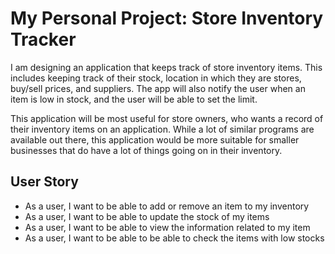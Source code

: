 # My Personal Project: Store Inventory Tracker

I am designing an application that keeps track of store inventory items. This includes keeping track of their stock, location in which they are stores, buy/sell prices, and suppliers. The app will also notify the user when an item is low in stock, and the user will be able to set the limit. 

This application will be most useful for store owners, who wants a record of their inventory items on an application. While a lot of similar programs are available out there, this application would be more suitable for smaller businesses that do have a lot of things going on in their inventory.

## User Story
-  As a user, I want to be able to add or remove an item to my inventory
-  As a user, I want to be able to update the stock of my items
-  As a user, I want to be able to view the information related to my item
-  As a user, I want to be able to be able to check the items with low stocks
